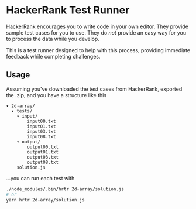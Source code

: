 # HackerRank Test Runner

[HackerRank](https://www.hackerrank.com/) encourages you to write code in your
own editor.  They provide sample test cases for you to use.  They do _not_
provide an easy way for you to process the data while you develop.

This is a test runner designed to help with this process, providing immediate
feedback while completing challenges.


## Usage



Assuming you've downloaded the test cases from HackerRank, exported the .zip,
and you have a structure like this


```
▾ 2d-array/
  ▾ tests/
    ▾ input/
        input00.txt
        input01.txt
        input03.txt
        input08.txt
    ▾ output/
        output00.txt
        output01.txt
        output03.txt
        output08.txt
    solution.js
```

...you can run each test with

```sh
./node_modules/.bin/hrtr 2d-array/solution.js
# or
yarn hrtr 2d-array/solution.js
```

